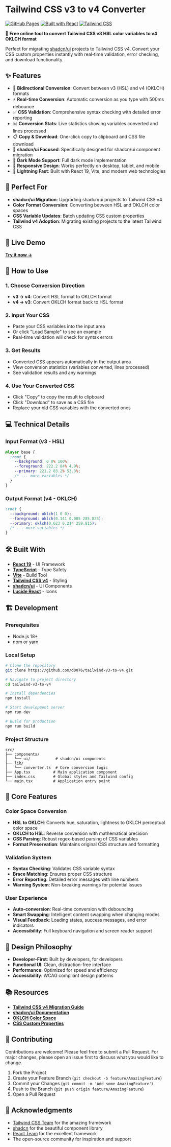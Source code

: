 # Tailwind CSS v3 to v4 Converter

[![GitHub Pages](https://img.shields.io/badge/GitHub%20Pages-Live%20Demo-brightgreen)](https://d0076.github.io/tailwind-v3-to-v4/)
[![Built with React](https://img.shields.io/badge/Built%20with-React-61DAFB)](https://reactjs.org/)
[![Tailwind CSS](https://img.shields.io/badge/Styled%20with-Tailwind%20CSS-38B2AC)](https://tailwindcss.com/)

🎨 **Free online tool to convert Tailwind CSS v3 HSL color variables to v4 OKLCH format**

Perfect for migrating [shadcn/ui](https://ui.shadcn.com) projects to Tailwind CSS v4. Convert your CSS custom properties instantly with real-time validation, error checking, and download functionality.

## ✨ Features

- 🔄 **Bidirectional Conversion**: Convert between v3 (HSL) and v4 (OKLCH) formats
- ⚡ **Real-time Conversion**: Automatic conversion as you type with 500ms debounce
- ✅ **CSS Validation**: Comprehensive syntax checking with detailed error reporting
- 📊 **Conversion Stats**: Live statistics showing variables converted and lines processed
- 📋 **Copy & Download**: One-click copy to clipboard and CSS file download
- 🎯 **shadcn/ui Focused**: Specifically designed for shadcn/ui component migration
- 🌙 **Dark Mode Support**: Full dark mode implementation
- 📱 **Responsive Design**: Works perfectly on desktop, tablet, and mobile
- 🚀 **Lightning Fast**: Built with React 19, Vite, and modern web technologies

## 🎯 Perfect For

- **shadcn/ui Migration**: Upgrading shadcn/ui projects to Tailwind CSS v4
- **Color Format Conversion**: Converting between HSL and OKLCH color spaces
- **CSS Variable Updates**: Batch updating CSS custom properties
- **Tailwind v4 Adoption**: Migrating existing projects to the latest Tailwind CSS

## 🚀 Live Demo

**[Try it now →](https://d0076.github.io/tailwind-v3-to-v4/)**

## 📖 How to Use

### 1. **Choose Conversion Direction**

- **v3 → v4**: Convert HSL format to OKLCH format
- **v4 → v3**: Convert OKLCH format back to HSL format

### 2. **Input Your CSS**

- Paste your CSS variables into the input area
- Or click "Load Sample" to see an example
- Real-time validation will check for syntax errors

### 3. **Get Results**

- Converted CSS appears automatically in the output area
- View conversion statistics (variables converted, lines processed)
- See validation results and any warnings

### 4. **Use Your Converted CSS**

- Click "Copy" to copy the result to clipboard
- Click "Download" to save as a CSS file
- Replace your old CSS variables with the converted ones

## 💻 Technical Details

### Input Format (v3 - HSL)

```css
@layer base {
  :root {
    --background: 0 0% 100%;
    --foreground: 222.2 84% 4.9%;
    --primary: 221.2 83.2% 53.3%;
    /* ... more variables */
  }
}
```

### Output Format (v4 - OKLCH)

```css
:root {
  --background: oklch(1 0 0);
  --foreground: oklch(0.141 0.005 285.823);
  --primary: oklch(0.623 0.214 259.815);
  /* ... more variables */
}
```

## 🛠️ Built With

- **[React 19](https://reactjs.org/)** - UI Framework
- **[TypeScript](https://www.typescriptlang.org/)** - Type Safety
- **[Vite](https://vitejs.dev/)** - Build Tool
- **[Tailwind CSS v4](https://tailwindcss.com/)** - Styling
- **[shadcn/ui](https://ui.shadcn.com/)** - UI Components
- **[Lucide React](https://lucide.dev/)** - Icons

## 🏗️ Development

### Prerequisites

- Node.js 18+
- npm or yarn

### Local Setup

```bash
# Clone the repository
git clone https://github.com/d0076/tailwind-v3-to-v4.git

# Navigate to project directory
cd tailwind-v3-to-v4

# Install dependencies
npm install

# Start development server
npm run dev

# Build for production
npm run build
```

### Project Structure

```
src/
├── components/
│   └── ui/           # shadcn/ui components
├── lib/
│   └── converter.ts  # Core conversion logic
├── App.tsx          # Main application component
├── index.css        # Global styles and Tailwind config
└── main.tsx         # Application entry point
```

## 🔧 Core Features

### Color Space Conversion

- **HSL to OKLCH**: Converts hue, saturation, lightness to OKLCH perceptual color space
- **OKLCH to HSL**: Reverse conversion with mathematical precision
- **CSS Parsing**: Robust regex-based parsing of CSS variables
- **Format Preservation**: Maintains original CSS structure and formatting

### Validation System

- **Syntax Checking**: Validates CSS variable syntax
- **Brace Matching**: Ensures proper CSS structure
- **Error Reporting**: Detailed error messages with line numbers
- **Warning System**: Non-breaking warnings for potential issues

### User Experience

- **Auto-conversion**: Real-time conversion with debouncing
- **Smart Swapping**: Intelligent content swapping when changing modes
- **Visual Feedback**: Loading states, success messages, and error indicators
- **Accessibility**: Full keyboard navigation and screen reader support

## 🎨 Design Philosophy

- **Developer-First**: Built by developers, for developers
- **Functional UI**: Clean, distraction-free interface
- **Performance**: Optimized for speed and efficiency
- **Accessibility**: WCAG compliant design patterns

## 📚 Resources

- **[Tailwind CSS v4 Migration Guide](https://tailwindcss.com/docs/upgrading)**
- **[shadcn/ui Documentation](https://ui.shadcn.com)**
- **[OKLCH Color Space](https://oklch.com/)**
- **[CSS Custom Properties](https://developer.mozilla.org/en-US/docs/Web/CSS/--*)**

## 🤝 Contributing

Contributions are welcome! Please feel free to submit a Pull Request. For major changes, please open an issue first to discuss what you would like to change.

1. Fork the Project
2. Create your Feature Branch (`git checkout -b feature/AmazingFeature`)
3. Commit your Changes (`git commit -m 'Add some AmazingFeature'`)
4. Push to the Branch (`git push origin feature/AmazingFeature`)
5. Open a Pull Request

## 🙏 Acknowledgments

- [Tailwind CSS Team](https://tailwindcss.com/) for the amazing framework
- [shadcn](https://ui.shadcn.com/) for the beautiful component library
- [React Team](https://reactjs.org/) for the excellent framework
- The open-source community for inspiration and support
